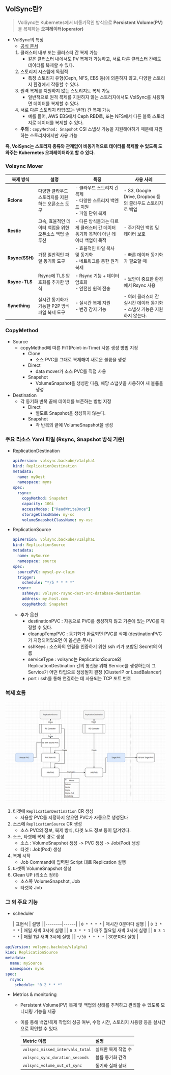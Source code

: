 ## VolSync란?
> VolSync는 Kubernetes에서 비동기적인 방식으로 **Persistent Volume(PV)** 을 복제하는 **오퍼레이터(operator)**

- VolSync의 특징
  - [공식 문서](https://volsync.readthedocs.io/)
  1. 클러스터 내부 또는 클러스터 간 복제 가능
     - 같은 클러스터 내에서도 PV 복제가 가능하고, 서로 다른 클러스터 간에도 데이터를 복제할 수 있다.
  2. 스토리지 시스템에 독립적
     - 특정 스토리지 유형(Ceph, NFS, EBS 등)에 의존하지 않고, 다양한 스토리지 환경에서 작동할 수 있다.
  3. 원격 복제를 지원하지 않는 스토리지도 복제 가능
     - 일반적으로 원격 복제를 지원하지 않는 스토리지에서도 VolSync를 사용하면 데이터를 복제할 수 있다.
  4. 서로 다른 스토리지 타입(또는 벤더) 간 복제 가능
     - 예를 들어, AWS EBS에서 Ceph RBD로, 또는 NFS에서 다른 블록 스토리지로 데이터를 복제할 수 있다.
  - **주의** : `copyMethod: Snapshot` CSI 스냅샷 기능을 지원해야하기 때문에 지원하는 스토리지에서만 사용 가능

**즉, VolSync는 스토리지 종류와 관계없이 비동기적으로 데이터를 복제할 수 있도록 도와주는 Kubernetes 오퍼레이터라고 할 수 있다.**


### Volsync Mover

| 복제 방식          | 설명                                    | 특징                                                  | 사용 사례                                           |
|----------------|---------------------------------------|-----------------------------------------------------|-------------------------------------------------|
| **Rclone**     | 다양한 클라우드 스토리지를 지원하는 오픈소스 도구           | - 클라우드 스토리지 간 복제<br>- 다양한 스토리지 백엔드 지원<br>- 파일 단위 복제 | - S3, Google Drive, Dropbox 등의 클라우드 스토리지로 백업    |
| **Restic**     | 고속, 효율적인 데이터 백업을 위한 오픈소스 백업 솔루션 | - 다른 방식들과는 다르게 클러스터 간 데이터 동기화 목적이 아닌 데이터 백업이 목적     | - 주기적인 백업 및 데이터 보호                              |
| **Rsync(SSH)** | 가장 일반적인 파일 동기화 도구                     | - 효율적인 파일 복사 및 동기화<br>- 네트워크를 통한 원격 복제              | - 빠른 데이터 동기화가 필요할 때                             |
| **Rsync-TLS**  | Rsync에 TLS 암호화를 추가한 방식                | - Rsync 기능 + 데이터 암호화<br>- 안전한 원격 전송                 | - 보안이 중요한 환경에서 Rsync 사용                         |
| **Syncthing**  | 실시간 동기화가 가능한 P2P 방식 파일 복제 도구          | - 실시간 복제 지원<br>- 변경 감지 기능                           | - 여러 클러스터 간 실시간 데이터 동기화<br/>- 스냅샷 기능은 지원하지 않는다. |


### CopyMethod
- Source
  - copyMethod에 따른 PiT(Point-in-Time) 사본 생성 방법 지정
    - Clone
        - 소스 PVC를 그대로 복제해여 새로운 볼륨을 생성
    - Direct
        - data mover가 소스 PVC를 직접 사용
    - Snapshot
        - VolumeSnapshot을 생성한 다음, 해당 스냅샷을 사용하여 새 볼륨을 생성
- Destination
  - 각 동기화 반복 끝에 데이터를 보존하는 방법 지정
    - Direct
      - 별도로 Snapshot을 생성하지 않는다.
    - Snapshot
      - 각 반복의 끝에 VolumeSnapshot을 생성

### 주요 리소스 Yaml 파일 (Rsync, Snapshot 방식 기준)
- ReplicationDestination
    ```yaml
    apiVersion: volsync.backube/v1alpha1
    kind: ReplicationDestination
    metadata:
      name: myDest
      namespace: myns
    spec:
      rsync:
        copyMethod: Snapshot
        capacity: 10Gi
        accessModes: ["ReadWriteOnce"]
        storageClassName: my-sc
        volumeSnapshotClassName: my-vsc
    ```
- ReplicationSource
    ```yaml
    apiVersion: volsync.backube/v1alpha1
    kind: ReplicationSource
    metadata:
      name: mySource
      namespace: source
    spec:
      sourcePVC: mysql-pv-claim
      trigger:
        schedule: "*/5 * * * *"
      rsync:
        sshKeys: volsync-rsync-dest-src-database-destination
        address: my.host.com
        copyMethod: Snapshot
    ```
  
    - 추가 옵션
      - destinationPVC : 자동으로 PVC를 생성하지 않고 기존에 있는 PVC를 지정할 수 있다.
      - cleanupTempPVC : 동기화가 완료되면 PVC를 삭제 (destinationPVC가 지정되어있으면 이 옵션은 무시)
      - sshKeys : 소스와의 연결을 인증하기 위한 ssh 키가 포함된 Secret의 이름
      - serviceType : volsync는 ReplicationSource와 ReplicationDestination 간의 통신을 위해 Service를 생성하는데 그 Service가 어떤 타입으로 생성될지 결정 (ClusterIP or LoadBalancer)
      - port : ssh를 통해 연결하는 데 사용되는 TCP 포트 번호

### 복제 흐름
![img.png](img.png)
1. 타겟에 `ReplicationDestination` CR 생성
   - 사용할 PVC를 지정하지 않으면 PVC가 자동으로 생성된다
2. 소스에 `ReplicationSource` CR 생성
   - 소스 PVC의 정보, 복제 방식, 타겟 노드 정보 등이 담겨있다.
3. 소스, 타겟에 복제 경로 생성
   - 소스 : VolumeSnapshot 생성 -> PVC 생성 -> Job(Pod) 생성
   - 타겟 : Job(Pod) 생성
4. 복제 시작
   - Job Command에 입력된 Script 대로 Replication 실행
5. 타겟쪽 VolumeSnapshot 생성
6. Clean UP (리소스 정리)
   - 소스쪽 VolumeSnapshot, Job
   - 타겟쪽 Job

### 그 외 주요 기능

- scheduler

  | 표현식 | 설명 |
      |--------|------|
  | `0 * * * *` | 매시간 0분마다 실행 |
  | `0 3 * * *` | 매일 새벽 3시에 실행 |
  | `0 3 * * 1` | 매주 월요일 새벽 3시에 실행 |
  | `0 3 1 * *` | 매월 1일 새벽 3시에 실행 |
  | `*/30 * * * *` | 30분마다 실행 |

```yaml
apiVersion: volsync.backube/v1alpha1
kind: ReplicationSource
metadata:
  name: mySource
  namespace: myns
spec:
  rsync:
    schedule: "0 2 * * *"
```

- Metrics & monitoring
  - Persistent Volume(PV) 복제 및 백업의 상태를 추적하고 관리할 수 있도록 모니터링 기능을 제공
  - 이를 통해 백업/복제 작업의 성공 여부, 수행 시간, 스토리지 사용량 등을 실시간으로 확인할 수 있다.

    | Metric 이름 | 설명          |
    |------------|-------------|
    | `volsync_missed_intervals_total` | 실패한 복제 작업 수 |
    | `volsync_sync_duration_seconds` | 볼륨 동기화 간격   |
    | `volsync_volume_out_of_sync` | 동기화 실패 상태   |

    